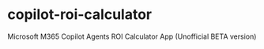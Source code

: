 # copilot-roi-calculator
Microsoft M365 Copilot Agents ROI Calculator App (Unofficial BETA version)
